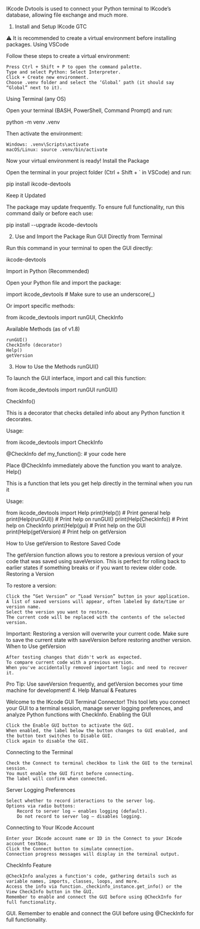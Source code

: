 


IKcode Dvtools is used to connect your Python terminal to IKcode’s database, allowing file exchange and much more.
1. Install and Setup IKcode GTC

⚠️ It is recommended to create a virtual environment before installing packages.
Using VSCode

Follow these steps to create a virtual environment:

    Press Ctrl + Shift + P to open the command palette.
    Type and select Python: Select Interpreter.
    Click + Create new environment.
    Choose .venv folder and select the ‘Global’ path (it should say “Global” next to it).

Using Terminal (any OS)

Open your terminal (BASH, PowerShell, Command Prompt) and run:

python -m venv .venv

Then activate the environment:

    Windows: .venv\Scripts\activate
    macOS/Linux: source .venv/bin/activate

Now your virtual environment is ready!
Install the Package

Open the terminal in your project folder (Ctrl + Shift + ` in VSCode) and run:

pip install ikcode-devtools

Keep it Updated

The package may update frequently. To ensure full functionality, run this command daily or before each use:

pip install --upgrade ikcode-devtools

2. Use and Import the Package
Run GUI Directly from Terminal

Run this command in your terminal to open the GUI directly:

ikcode-devtools

Import in Python (Recommended)

Open your Python file and import the package:

import ikcode_devtools # Make sure to use an underscore(_)

Or import specific methods:

from ikcode_devtools import runGUI, CheckInfo

Available Methods (as of v1.8)

    runGUI()
    CheckInfo (decorator)
    Help()
    getVersion

3. How to Use the Methods
runGUI()

To launch the GUI interface, import and call this function:

from ikcode_devtools import runGUI
runGUI()

CheckInfo()

This is a decorator that checks detailed info about any Python function it decorates.

Usage:

from ikcode_devtools import CheckInfo

@CheckInfo
def my_function():
    # your code here

Place @CheckInfo immediately above the function you want to analyze.
Help()

This is a function that lets you get help directly in the terminal when you run it

Usage:

from ikcode_devtools import Help
print(Help()) # Print general help
print(Help(runGUI)) # Print help on runGUI()
print(Help(CheckInfo)) # Print help on CheckInfo
print(Help(gui) # Print help on the GUI
print(Help(getVersion) # Print help on getVersion

How to Use getVersion to Restore Saved Code

The getVersion function allows you to restore a previous version of your code that was saved using saveVersion. This is perfect for rolling back to earlier states if something breaks or if you want to review older code.
Restoring a Version

To restore a version:

    Click the “Get Version” or “Load Version” button in your application.
    A list of saved versions will appear, often labeled by date/time or version name.
    Select the version you want to restore.
    The current code will be replaced with the contents of the selected version.

Important: Restoring a version will overwrite your current code. Make sure to save the current state with saveVersion before restoring another version.
When to Use getVersion

    After testing changes that didn't work as expected.
    To compare current code with a previous version.
    When you've accidentally removed important logic and need to recover it.

Pro Tip: Use saveVersion frequently, and getVersion becomes your time machine for development!
4. Help Manual & Features

Welcome to the IKcode GUI Terminal Connector! This tool lets you connect your GUI to a terminal session, manage server logging preferences, and analyze Python functions with CheckInfo.
Enabling the GUI

    Click the Enable GUI button to activate the GUI.
    When enabled, the label below the button changes to GUI enabled, and the button text switches to Disable GUI.
    Click again to disable the GUI.

Connecting to the Terminal

    Check the Connect to terminal checkbox to link the GUI to the terminal session.
    You must enable the GUI first before connecting.
    The label will confirm when connected.

Server Logging Preferences

    Select whether to record interactions to the server log.
    Options via radio buttons:
        Record to server log — enables logging (default).
        Do not record to server log — disables logging.

Connecting to Your IKcode Account

    Enter your IKcode account name or ID in the Connect to your IKcode account textbox.
    Click the Connect button to simulate connection.
    Connection progress messages will display in the terminal output.

CheckInfo Feature

    @CheckInfo analyzes a function's code, gathering details such as variable names, imports, classes, loops, and more.
    Access the info via function._checkinfo_instance.get_info() or the View CheckInfo button in the GUI.
    Remember to enable and connect the GUI before using @CheckInfo for full functionality.

 GUI.
    Remember to enable and connect the GUI before using @CheckInfo for full functionality.

